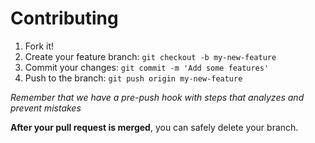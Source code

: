 # Contributing

1. Fork it!
2. Create your feature branch: `git checkout -b my-new-feature`
3. Commit your changes: `git commit -m 'Add some features'`
4. Push to the branch: `git push origin my-new-feature`

*Remember that we have a pre-push hook with steps that analyzes and prevent mistakes*

**After your pull request is merged**, you can safely delete your branch.